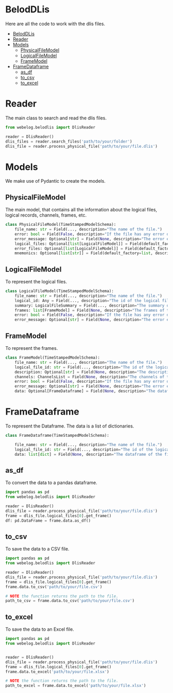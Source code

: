 # BelodDLis

Here are all the code to work with the dlis files.

- [BelodDLis](#beloddlis)
- [Reader](#reader)
- [Models](#models)
  - [PhysicalFileModel](#physicalfilemodel)
  - [LogicalFileModel](#logicalfilemodel)
  - [FrameModel](#framemodel)
- [FrameDataframe](#framedataframe)
  - [as\_df](#as_df)
  - [to\_csv](#to_csv)
  - [to\_excel](#to_excel)


# Reader
The main class to search and read the dlis files.

```python
from webelog.belodlis import DlisReader

reader = DlisReader()
dlis_files = reader.search_files('path/to/your/folder')
dlis_file = reader.process_physical_file('path/to/your/file.dlis')
```

# Models
We make use of Pydantic to create the models. 

## PhysicalFileModel
The main model, that contains all the information about the logical files, logical records, channels, frames, etc.

```python
class PhysicalFileModel(TimeStampedModelSchema):
    file_name: str = Field(..., description="The name of the file.")
    error: bool = Field(False, description="If the file has any error during opening.")
    error_message: Optional[str] = Field(None, description="The error exception if any.")
    logical_files: Optional[list[LogicalFileModel]] = Field(default_factory=list, description="The logical files.")
    error_files: Optional[list[LogicalFileModel]] = Field(default_factory=list, description="The error files.")
    mnemonics: Optional[list[str]] = Field(default_factory=list, description="The mnemonics of the file.")
```

## LogicalFileModel
To represent the logical files.

```python	
class LogicalFileModel(TimeStampedModelSchema):
    file_name: str = Field(..., description="The name of the file.")
    logical_id: Any = Field(..., description="The id of the logical file.")
    summary: LogicalFileSummary = Field(..., description="The summary of the file.")
    frames: list[FrameModel] = Field(None, description="The frames of the file.")
    error: bool = Field(False, description="If the file has any error during opening.")
    error_message: Optional[str] = Field(None, description="The error exception if any.")
```
## FrameModel
To represent the frames.

```python
class FrameModel(TimeStampedModelSchema):
    file_name: str = Field(..., description="The name of the file.")
    logical_file_id: str = Field(..., description="The id of the logical file.")
    description: Optional[str] = Field(None, description="The description of the file.")
    channels: ChannelsList = Field(None, description="The channels of the file.")
    error: bool = Field(False, description="If the file has any error during opening.")
    error_message: Optional[str] = Field(None, description="The error exception if any.")
    data: Optional[FrameDataframe] = Field(None, description="The dataframe of the file.")
```

# FrameDataframe
To represent the Dataframe.
The data is a list of dictionaries.
```python
class FrameDataframe(TimeStampedModelSchema):

    file_name: str = Field(..., description="The name of the file.")
    logical_file_id: str = Field(..., description="The id of the logical file.")
    data: list[dict] = Field(None, description="The dataframe of the file.")

```

## as_df 
To convert the data to a pandas dataframe.

```python
import pandas as pd
from webelog.belodlis import DlisReader

reader = DlisReader()
dlis_file = reader.process_physical_file('path/to/your/file.dlis')
frame = dlis_file.logical_files[0].get_frame()
df: pd.DataFrame = frame.data.as_df()
```

## to_csv
To save the data to a CSV file.

```python
import pandas as pd
from webelog.belodlis import DlisReader

reader = DlisReader()
dlis_file = reader.process_physical_file('path/to/your/file.dlis')
frame = dlis_file.logical_files[0].get_frame()
frame.data.to_csv('path/to/your/file.csv')

# NOTE the function returns the path to the file.
path_to_csv = frame.data.to_csv('path/to/your/file.csv')
```

## to_excel
To save the data to an Excel file.

```python
import pandas as pd
from webelog.belodlis import DlisReader


reader = DlisReader()
dlis_file = reader.process_physical_file('path/to/your/file.dlis')
frame = dlis_file.logical_files[0].get_frame()
frame.data.to_excel('path/to/your/file.xlsx')

# NOTE the function returns the path to the file.
path_to_excel = frame.data.to_excel('path/to/your/file.xlsx')
```


